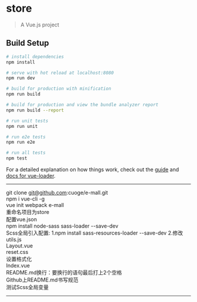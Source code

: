 # store

> A Vue.js project

## Build Setup

``` bash
# install dependencies
npm install

# serve with hot reload at localhost:8080
npm run dev

# build for production with minification
npm run build

# build for production and view the bundle analyzer report
npm run build --report

# run unit tests
npm run unit

# run e2e tests
npm run e2e

# run all tests
npm test
```

For a detailed explanation on how things work, check out the [guide](http://vuejs-templates.github.io/webpack/) and [docs for vue-loader](http://vuejs.github.io/vue-loader).

-------------------------------------------  
git clone git@github.com:cuoge/e-mall.git  
npm i vue-cli -g  
vue init webpack e-mall  
重命名项目为store  
配置vue.json  
npm install node-sass sass-loader --save-dev  
Scss全局引入配置:  1.npm install sass-resources-loader --save-dev       2.修改utils.js  
Layout.vue  
reset.css  
设置格式化  
Index.vue  
README.md换行：要换行的语句最后打上2个空格  
Github上README.md书写规范  
测试Scss全局变量

-------------------------------------------  
